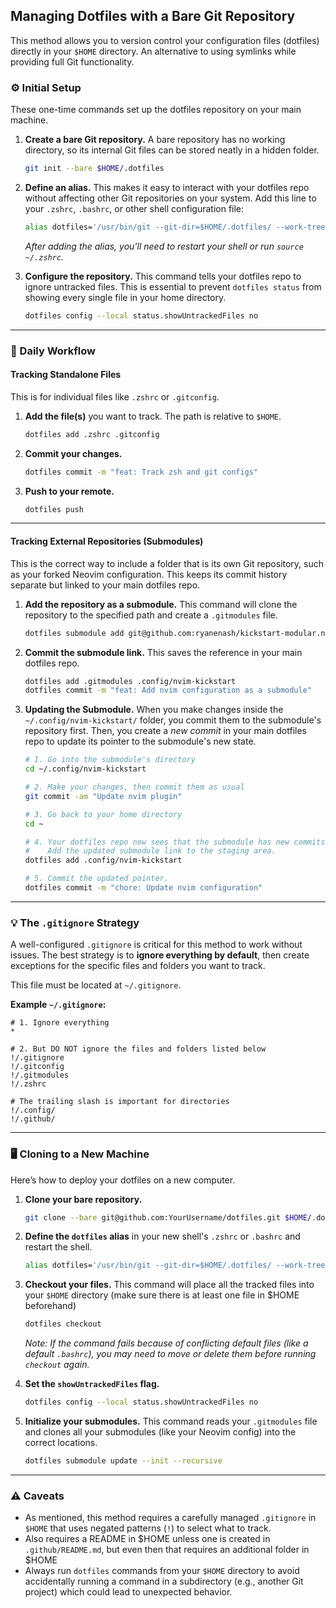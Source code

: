 ## Managing Dotfiles with a Bare Git Repository

This method allows you to version control your configuration files (dotfiles) directly in your `$HOME` directory. An alternative to using symlinks while providing full Git functionality.

### ⚙️ Initial Setup

These one-time commands set up the dotfiles repository on your main machine.

1.  **Create a bare Git repository.** A bare repository has no working directory, so its internal Git files can be stored neatly in a hidden folder.

    ```bash
    git init --bare $HOME/.dotfiles
    ```

2.  **Define an alias.** This makes it easy to interact with your dotfiles repo without affecting other Git repositories on your system. Add this line to your `.zshrc`, `.bashrc`, or other shell configuration file:

    ```bash
    alias dotfiles='/usr/bin/git --git-dir=$HOME/.dotfiles/ --work-tree=$HOME'
    ```

    *After adding the alias, you'll need to restart your shell or run `source ~/.zshrc`.*

3.  **Configure the repository.** This command tells your dotfiles repo to ignore untracked files. This is essential to prevent `dotfiles status` from showing every single file in your home directory.

    ```bash
    dotfiles config --local status.showUntrackedFiles no
    ```

-----

### 🚀 Daily Workflow

#### Tracking Standalone Files

This is for individual files like `.zshrc` or `.gitconfig`.

1.  **Add the file(s)** you want to track. The path is relative to `$HOME`.

    ```bash
    dotfiles add .zshrc .gitconfig
    ```

2.  **Commit your changes.**

    ```bash
    dotfiles commit -m "feat: Track zsh and git configs"
    ```

3.  **Push to your remote.**

    ```bash
    dotfiles push
    ```

-----

#### Tracking External Repositories (Submodules)

This is the correct way to include a folder that is its own Git repository, such as your forked Neovim configuration. This keeps its commit history separate but linked to your main dotfiles repo.

1.  **Add the repository as a submodule.** This command will clone the repository to the specified path and create a `.gitmodules` file.

    ```bash
    dotfiles submodule add git@github.com:ryanenash/kickstart-modular.nvim.git .config/nvim-kickstart
    ```

2.  **Commit the submodule link.** This saves the reference in your main dotfiles repo.

    ```bash
    dotfiles add .gitmodules .config/nvim-kickstart
    dotfiles commit -m "feat: Add nvim configuration as a submodule"
    ```

3.  **Updating the Submodule.** When you make changes inside the `~/.config/nvim-kickstart/` folder, you commit them to the submodule's repository first. Then, you create a *new commit* in your main dotfiles repo to update its pointer to the submodule's new state.

    ```bash
    # 1. Go into the submodule's directory
    cd ~/.config/nvim-kickstart

    # 2. Make your changes, then commit them as usual
    git commit -am "Update nvim plugin"

    # 3. Go back to your home directory
    cd ~

    # 4. Your dotfiles repo now sees that the submodule has new commits.
    #    Add the updated submodule link to the staging area.
    dotfiles add .config/nvim-kickstart

    # 5. Commit the updated pointer.
    dotfiles commit -m "chore: Update nvim configuration"
    ```

-----

### 💡 The `.gitignore` Strategy

A well-configured `.gitignore` is critical for this method to work without issues. The best strategy is to **ignore everything by default**, then create exceptions for the specific files and folders you want to track.

This file must be located at `~/.gitignore`.

**Example `~/.gitignore`:**

```gitignore
# 1. Ignore everything
*

# 2. But DO NOT ignore the files and folders listed below
!/.gitignore
!/.gitconfig
!/.gitmodules
!/.zshrc

# The trailing slash is important for directories
!/.config/
!/.github/
```

-----

### 🖥️ Cloning to a New Machine

Here’s how to deploy your dotfiles on a new computer.

1.  **Clone your bare repository.**

    ```bash
    git clone --bare git@github.com:YourUsername/dotfiles.git $HOME/.dotfiles
    ```

2.  **Define the `dotfiles` alias** in your new shell's `.zshrc` or `.bashrc` and restart the shell.

    ```bash
    alias dotfiles='/usr/bin/git --git-dir=$HOME/.dotfiles/ --work-tree=$HOME'
    ```

3.  **Checkout your files.** This command will place all the tracked files into your `$HOME` directory (make sure there is at least one file in $HOME beforehand)

    ```bash
    dotfiles checkout
    ```

    *Note: If the command fails because of conflicting default files (like a default `.bashrc`), you may need to move or delete them before running `checkout` again.*

4.  **Set the `showUntrackedFiles` flag.**

    ```bash
    dotfiles config --local status.showUntrackedFiles no
    ```

5.  **Initialize your submodules.** This command reads your `.gitmodules` file and clones all your submodules (like your Neovim config) into the correct locations.

    ```bash
    dotfiles submodule update --init --recursive
    ```

-----

### ⚠️ Caveats

  * As mentioned, this method requires a carefully managed `.gitignore` in `$HOME` that uses negated patterns (`!`) to select what to track.
  * Also requires a README in $HOME unless one is created in `.github/README.md`, but even then that requires an additional folder in $HOME 
  * Always run `dotfiles` commands from your `$HOME` directory to avoid accidentally running a command in a subdirectory (e.g., another Git project) which could lead to unexpected behavior.

